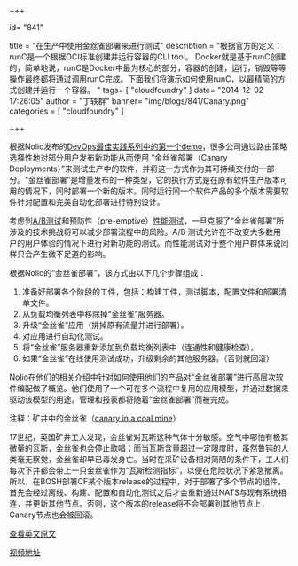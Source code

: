 +++

id= "841"

title = "在生产中使用金丝雀部署来进行测试"
describtion = "根据官方的定义：runC是一个根据OCI标准创建并运行容器的CLI tool。 Docker就是基于runC创建的，简单地说，runC是Docker中最为核心的部分，容器的创建，运行，销毁等等操作最终都将通过调用runC完成。下面我们将演示如何使用runC，以最精简的方式创建并运行一个容器。 "
tags= [ "cloudfoundry" ]
date= "2014-12-02 17:26:05"
author = "丁轶群"
banner= "img/blogs/841/Canary.png"
categories = [ "cloudfoundry" ]

+++

根据Nolio发布的[DevOps最佳实践系列中的第一个demo](http://www.noliosoft.com/resources/videos/webinar/canary/show/1/)，很多公司通过路由策略选择性地对部分用户发布新功能从而使用 “金丝雀部署（Canary Deployments）”来测试生产中的软件，并将这一方式作为其可持续交付的一部分。“金丝雀部署”是增量发布的一种类型，它的执行方式是在原有软件生产版本可用的情况下，同时部署一个新的版本。同时运行同一个软件产品的多个版本需要软件针对配置和完美自动化部署进行特别设计。 

考虑到[A/B测试](http://blogs.msdn.com/b/seliot/archive/2009/12/25/don-t-just-listen-to-your-users-watch-them-with-online-experiments.aspx)和预防性（pre-emptive）[性能测试](http://highscalability.com/blog/2011/12/12/netflix-developing-deploying-and-supporting-software-accordi.html)，一旦克服了“金丝雀部署”所涉及的技术挑战将可以减少部署流程中的风险。A/B 测试允许在不改变大多数用户的用户体验的情况下进行对新功能的测试。而性能测试对于整个用户群体来说同样只会产生微不足道的影响。 

根据Nolio的“金丝雀部署”，该方式由以下几个步骤组成：

1.  准备好部署各个阶段的工件，包括：构建工件，测试脚本，配置文件和部署清单文件。
2.  从负载均衡列表中移除掉“金丝雀”服务器。
3.  升级“金丝雀”应用（排掉原有流量并进行部署）。
4.  对应用进行自动化测试。
5.  将“金丝雀”服务器重新添加到负载均衡列表中（连通性和健康检查）。
6.  如果“金丝雀”在线使用测试成功，升级剩余的其他服务器。（否则就回滚）

Nolio在他们的相关介绍中针对如何使用他们的产品对“金丝雀部署”进行高层次软件编配做了概览。他们使用了一个可在多个流程中复用的应用模型，并通过数据来驱动该模型的用途。管理和报表都将随着“金丝雀部署”而被完成。 

注释：矿井中的金丝雀（[canary in a coal mine](https://github.com/Netflix/Hystrix/tree/master/hystrix-contrib/hystrix-network-auditor-agent)） 

17世纪，英国矿井工人发现，金丝雀对瓦斯这种气体十分敏感。空气中哪怕有极其微量的瓦斯，金丝雀也会停止歌唱；而当瓦斯含量超过一定限度时，虽然鲁钝的人类毫无察觉，金丝雀却早已毒发身亡。当时在采矿设备相对简陋的条件下，工人们每次下井都会带上一只金丝雀作为“瓦斯检测指标”，以便在危险状况下紧急撤离。 所以，在BOSH部署CF某个版本release的过程中，对于部署了多个节点的组件，首先会经过离线、构建、配置和自动化测试之后才会重新通过NATS与现有系统相连，并更新其他节点。否则，这个版本的release将不会部署到其他节点上，Canary节点也会被回滚。 

[查看英文原文](http://www.infoq.com/news/2013/03/canary-release-improve-quality) 

[视频地址](http://www.ca.com/cn/collateral/recorded-webcasts/na/devops-best-practices-canary-deployments.aspx)